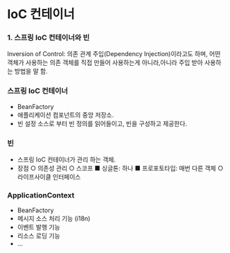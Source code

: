 # IoC 컨테이너

### 1. 스프링 IoC 컨테이너와 빈

Inversion of Control: 의존 관계 주입(Dependency Injection)이라고도 하며, 어떤 객체가 사용하는 의존 객체를 직접 만들어 사용하는게 아니라,아니라 주입 받아 사용하는 방법을 말 함.

### 스프링 IoC 컨테이너

- BeanFactory
- 애플리케이션 컴포넌트의 중앙 저장소.
- 빈 설정 소스로 부터 빈 정의를 읽어들이고, 빈을 구성하고 제공한다.

### 빈

- 스프링 IoC 컨테이너가 관리 하는 객체.
- 장점 ○ 의존성 관리 ○ 스코프 ■ 싱글톤: 하나 ■ 프로포토타입: 매번 다른 객체 ○ 라이프사이클 인터페이스

### ApplicationContext

- BeanFactory
- 메시지 소스 처리 기능 (i18n)
- 이벤트 발행 기능
- 리소스 로딩 기능
- ...